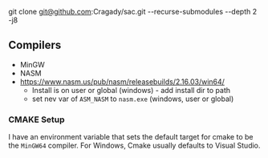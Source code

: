git clone git@github.com:Cragady/sac.git --recurse-submodules --depth 2 -j8

## Compilers

* MinGW
* NASM
* https://www.nasm.us/pub/nasm/releasebuilds/2.16.03/win64/
  * Install is on user or global (windows) - add install dir to path
  * set nev var of `ASM_NASM` to `nasm.exe` (windows, user or global)

### CMAKE Setup

I have an environment variable that sets the default target for cmake to be the `MinGW64` compiler. For Windows, Cmake usually defaults to Visual Studio.

